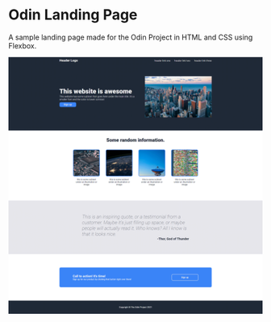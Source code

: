 # Odin Landing Page

A sample landing page made for the Odin Project in HTML and CSS using Flexbox.

![Screenshot of landing page](./img/landing-page-screenshot.png)
